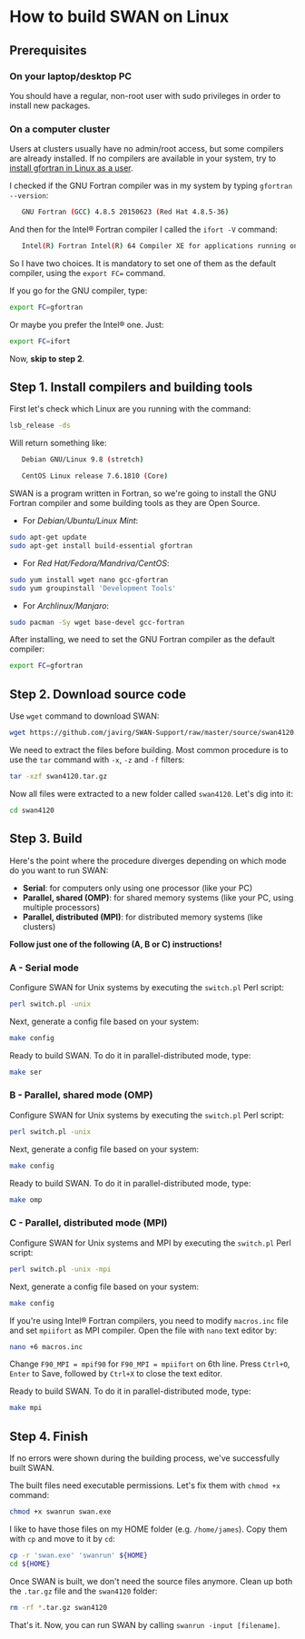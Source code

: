 # How to build SWAN on Linux

## Prerequisites

### On your laptop/desktop PC
You should have a regular, non-root user with sudo privileges in order to install new packages.

### On a computer cluster
Users at clusters usually have no admin/root access, but some compilers are already installed. If no compilers are available in your system, try to [install gfortran in Linux as a user](https://stackoverflow.com/questions/35274894/installing-gfortran-in-linux-as-a-user).

I checked if the GNU Fortran compiler was in my system by typing `gfortran --version`:
```bash
   GNU Fortran (GCC) 4.8.5 20150623 (Red Hat 4.8.5-36)
```
And then for the Intel® Fortran compiler I called the `ifort -V` command:
```bash
   Intel(R) Fortran Intel(R) 64 Compiler XE for applications running on Intel(R) 64, Version 14.0.0.080 Build 20130728
```
So I have two choices. It is mandatory to set one of them as the default compiler, using the `export FC=` command.

If you go for the GNU compiler, type:
```bash
export FC=gfortran
```
Or maybe you prefer the Intel® one. Just:
```bash
export FC=ifort
```
Now, **skip to step 2**.


## Step 1. Install compilers and building tools
First let's check which Linux are you running with the command:
```bash
lsb_release -ds
```
Will return something like:
```bash
   Debian GNU/Linux 9.8 (stretch)
```
```bash
   CentOS Linux release 7.6.1810 (Core)
```
SWAN is a program written in Fortran, so we're going to install the GNU Fortran compiler and some building tools as they are Open Source.

* For *Debian/Ubuntu/Linux Mint*:
```bash
sudo apt-get update
sudo apt-get install build-essential gfortran
```
* For *Red Hat/Fedora/Mandriva/CentOS*:
```bash
sudo yum install wget nano gcc-gfortran
sudo yum groupinstall 'Development Tools'
```
* For *Archlinux/Manjaro*:
```bash
sudo pacman -Sy wget base-devel gcc-fortran
```
After installing, we need to set the GNU Fortran compiler as the default compiler:
```bash
export FC=gfortran
```


## Step 2. Download source code
Use `wget` command to download SWAN:
```bash
wget https://github.com/javirg/SWAN-Support/raw/master/source/swan4120.tar.gz
```
We need to extract the files before building. Most common procedure is to use the `tar` command with `-x`, `-z` and `-f` filters:
```bash
tar -xzf swan4120.tar.gz
```
Now all files were extracted to a new folder called `swan4120`. Let's dig into it:
```bash
cd swan4120
```


## Step 3. Build
Here's the point where the procedure diverges depending on which mode do you want to run SWAN:

* **Serial**: for computers only using one processor (like your PC)
* **Parallel, shared (OMP)**: for shared memory systems (like your PC, using multiple processors)
* **Parallel, distributed (MPI)**: for distributed memory systems (like clusters)

**Follow just one of the following (A, B or C) instructions!**

### A - Serial mode
Configure SWAN for Unix systems by executing the `switch.pl` Perl script:
```bash
perl switch.pl -unix
```
Next, generate a config file based on your system:
```bash
make config
```
Ready to build SWAN. To do it in parallel-distributed mode, type:
```bash
make ser
```

### B - Parallel, shared mode (OMP)
Configure SWAN for Unix systems by executing the `switch.pl` Perl script:
```bash
perl switch.pl -unix
```
Next, generate a config file based on your system:
```bash
make config
```
Ready to build SWAN. To do it in parallel-distributed mode, type:
```bash
make omp
```

### C - Parallel, distributed mode (MPI)
Configure SWAN for Unix systems and MPI by executing the `switch.pl` Perl script:
```bash
perl switch.pl -unix -mpi
```
Next, generate a config file based on your system:
```bash
make config
```

If you're using Intel® Fortran compilers, you need to modify `macros.inc` file and set `mpiifort` as MPI compiler. Open the file with `nano` text editor by:
```bash
nano +6 macros.inc
```
Change `F90_MPI = mpif90` for `F90_MPI = mpiifort` on 6th line. Press `Ctrl+O`, `Enter` to Save, followed by `Ctrl+X` to close the text editor.

Ready to build SWAN. To do it in parallel-distributed mode, type:
```bash
make mpi
```


## Step 4. Finish
If no errors were shown during the building process, we've successfully built SWAN.

The built files need executable permissions. Let's fix them with `chmod +x` command:
```bash
chmod +x swanrun swan.exe
```
I like to have those files on my HOME folder (e.g. `/home/james`). Copy them with `cp` and move to it by `cd`:
```bash
cp -r 'swan.exe' 'swanrun' ${HOME}
cd ${HOME}
```
Once SWAN is built, we don't need the source files anymore. Clean up both the `.tar.gz` file and the `swan4120` folder:
```bash
rm -rf *.tar.gz swan4120
```

That's it. Now, you can run SWAN by calling `swanrun -input [filename]`.